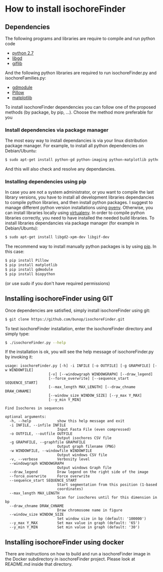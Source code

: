 
How to install isochoreFinder
=============================

## Dependencies

The following programs and libraries are require to compile and run python code

* [python 2.7](https://www.python.org/downloads/)
* [libgd](http://libgd.bitbucket.org/)
* [giflib](http://sourceforge.net/projects/giflib/)

And the following python libraries are required to run isochoreFinder.py and isochoreFamilies.py:

* [gdmodule](https://github.com/Solomoriah/gdmodule)
* [Pillow](http://python-pillow.github.io/)
* [matplotlib](http://matplotlib.org/)

To install isochoreFinder dependencies you can follow one of the proposed methods (by package, by pip, ...). Choose the method more preferable for you

### Install dependencies via package manager

The most easy way to install dependancies is via your linux distribution package manager. For example, to install all python dependencies on Debian/Ubuntu:

```bash
$ sudo apt-get install python-gd python-imaging python-matplotlib python-biopython
```

And this will also check and resolve any dependancies.

### Installing dependencies using pip

In case you are not a system administrator, or you want to compile the last library versions, you have to install all development libraries dependancies to compile python libraries, and then install python packages. I suggest to manage different python version installations using [pyenv](https://github.com/yyuu/pyenv). Otherwise, you can install libraries locally using [virtualenv](https://virtualenv.pypa.io/en/latest/). In order to compile python libraries correctly, you need to have installed the needed build libraries. To install libraries dependancies via package manager (for example in Debian/Ubuntu):

```bash
$ sudo apt-get install libgd2-xpm-dev libgif-dev
```

The recommend way to install manually python packages is by using [pip](http://dubroy.com/blog/so-you-want-to-install-a-python-package/). In this case:

```bash
$ pip install Pillow
$ pip install matplotlib
$ pip install gdmodule
$ pip install biopython
```

(or use sudo if you don't have required permissions)

## Installing isochoreFinder using GIT

Once dependencies are satisfied, simply install isochoreFinder using git:

```bash
$ git clone https://github.com/bunop/isochoreFinder.git
```

To test isochoreFinder installation, enter the isochoreFinder directory and simply type:

```bash
$ ./isochoreFinder.py --help
```

If the installation is ok, you will see the help message of isochoreFinder.py by invoking it:

```
usage: isochoreFinder.py [-h] -i INFILE [-o OUTFILE] [-g GRAPHFILE] [-w WINDOWFILE]
                    [-v] [--windowgraph WINDOWGRAPH] [--draw_legend]
                    [--force_overwrite] [--sequence_start SEQUENCE_START]
                    [--max_length MAX_LENGTH] [--draw_chname DRAW_CHNAME]
                    [--window_size WINDOW_SIZE] [--y_max Y_MAX]
                    [--y_min Y_MIN]

Find Isochores in sequences

optional arguments:
  -h, --help            show this help message and exit
  -i INFILE, --infile INFILE
                        Input Fasta File (even compressed)
  -o OUTFILE, --outfile OUTFILE
                        Output isochores CSV file
  -g GRAPHFILE, --graphfile GRAPHFILE
                        Output graph filename (PNG)
  -w WINDOWFILE, --windowfile WINDOWFILE
                        Output windows CSV file
  -v, --verbose         Verbosity level
  --windowgraph WINDOWGRAPH
                        Output windows Graph file
  --draw_legend         Draw legend on the right side of the image
  --force_overwrite     Force overwrite
  --sequence_start SEQUENCE_START
                        Start segmentation from this position (1-based
                        coordinates)
  --max_length MAX_LENGTH
                        Scan for isochores until for this dimension in bp
  --draw_chname DRAW_CHNAME
                        Draw chromosome name in figure
  --window_size WINDOW_SIZE
                        Set window size in bp (default: '100000')
  --y_max Y_MAX         Set max value in graph (default: '65')
  --y_min Y_MIN         Set min value in graph (default: '30')
```

## Installing isochoreFinder using docker

There are instructions on how to build and run a isochoreFinder image in the Docker subdirectory in isochoreFinder project. Please look at README.md inside that directory.
